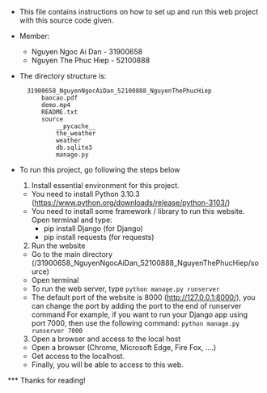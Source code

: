 * This file contains instructions on how to set up and run this web project with this source code given.


* Member:
    + Nguyen Ngoc Ai Dan - 31900658
    + Nguyen The Phuc Hiep - 52100888



* The directory structure is:

        31900658_NguyenNgocAiDan_52100888_NguyenThePhucHiep
            baocao.pdf
            demo.mp4
            README.txt
            source
                __pycache__
                the_weather
                weather
                db.sqlite3
                manage.py
                    


* To run this project, go following the steps below

    1. Install essential environment for this project.
    - You need to install Python 3.10.3 (https://www.python.org/downloads/release/python-3103/)
    - You need to install some framework / library to run this website. Open terminal and type:
        + pip install Django   (for Django)
        + pip install requests    (for requests)



    2. Run the website
    - Go to the main directory (/31900658_NguyenNgocAiDan_52100888_NguyenThePhucHiep/source)
    - Open terminal 
    - To run the web server, type `python manage.py runserver`
    - The default port of the website is 8000 (http://127.0.0.1:8000/), you can change the port by adding the port to the end of runserver command
        For example, if you want to run your Django app using port 7000, then use the following command:
            `python manage.py runserver 7000`



    3. Open a browser and access to the local host
    - Open a browser (Chrome, Microsoft Edge, Fire Fox, ....)
    - Get access to the localhost.
    - Finally, you will be able to access to this web.



*** Thanks for reading!